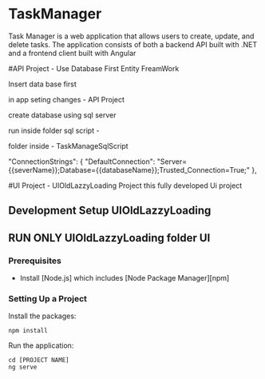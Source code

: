 # TaskManager
Task Manager is a web application that allows users to create, update, and delete tasks. The application consists of both a backend API built with .NET and a frontend client built with Angular

#API Project - Use Database First Entity FreamWork

Insert data base first 

in app seting changes  - API Project 

create database using sql server 

run inside folder sql script -

folder inside - TaskManageSqlScript

"ConnectionStrings": {
  "DefaultConnection": "Server={{severName}};Database={{databaseName}};Trusted_Connection=True;"
},

#UI Project - UIOldLazzyLoading Project this fully developed Ui project

## Development Setup UIOldLazzyLoading
## RUN ONLY UIOldLazzyLoading folder UI
### Prerequisites

- Install [Node.js] which includes [Node Package Manager][npm]

### Setting Up a Project

Install the packages:

```
npm install
```

Run the application:

```
cd [PROJECT NAME]
ng serve
```
